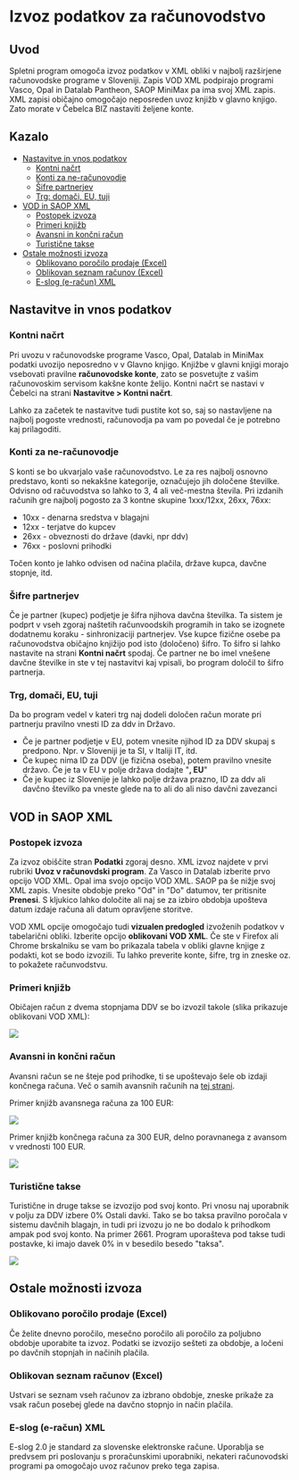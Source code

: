 # Izvoz podatkov za računovodstvo

## Uvod

Spletni program omogoča izvoz podatkov v XML obliki v najbolj razširjene računovodske programe v Sloveniji. Zapis VOD XML podpirajo programi Vasco, Opal 
in Datalab Pantheon, SAOP MiniMax pa ima svoj XML zapis. XML zapisi običajno omogočajo neposreden uvoz knjižb v glavno knjigo. Zato morate v Čebelca BIZ
nastaviti željene konte.

## Kazalo

* [Nastavitve in vnos podatkov](#nastavitve-in-vnos-podatkov)
  * [Kontni načrt](#kontni-načrt)
  * [Konti za ne-računovodje](#konti-za-ne-računovodje)
  * [Šifre partnerjev](#šifre-partnerjev)
  * [Trg: domači, EU, tuji](#trg-domači-eu-tuji)
* [VOD in SAOP XML](#vod-in-saop-xml)
  * [Postopek izvoza](#postopek-izvoza)
  * [Primeri knjižb](#primeri-knjižb)
  * [Avansni in končni račun](#avansni-in-končni-račun)
  * [Turistične takse](#turistične-takse)
* [Ostale možnosti izvoza](#ostale-možnosti-izvoza)
  * [Oblikovano poročilo prodaje (Excel)](#oblikovano-poročilo-prodaje-excel)
  * [Oblikovan seznam računov (Excel)](#oblikovan-seznam-računov-excel)
  * [E-slog (e-račun) XML](#e-slog-e-račun-xml)

## Nastavitve in vnos podatkov

### Kontni načrt

Pri uvozu v računovodske programe Vasco, Opal, Datalab in MiniMax podatki uvozijo neposredno v v Glavno knjigo. Knjižbe v glavni knjigi morajo vsebovati 
pravilne **računovodske konte**, zato se posvetujte z vašim računovoskim servisom kakšne konte želijo. Kontni načrt se nastavi v Čebelci na strani 
**Nastavitve > Kontni načrt**.

Lahko za začetek te nastavitve tudi pustite kot so, saj so nastavljene na najbolj pogoste vrednosti, računovodja pa vam po povedal če je potrebno kaj prilagoditi.

### Konti za ne-računovodje

S konti se bo ukvarjalo vaše računovodstvo. Le za res najbolj osnovno predstavo, konti so nekakšne kategorije, označujejo jih določene številke.
Odvisno od račuvodstva so lahko to 3, 4 ali več-mestna števila. Pri izdanih računih gre najbolj pogosto za 3 kontne skupine 1xxx/12xx, 26xx, 76xx:

* 10xx - denarna sredstva v blagajni 
* 12xx - terjatve do kupcev 
* 26xx - obveznosti do države (davki, npr ddv)
* 76xx - poslovni prihodki

Točen konto je lahko odvisen od načina plačila, države kupca, davčne stopnje, itd.

### Šifre partnerjev

Če je partner (kupec) podjetje je šifra njihova davčna številka. Ta sistem je podprt v vseh zgoraj naštetih računvoodskih programih in tako se izognete 
dodatnemu koraku - sinhronizaciji partnerjev. Vse kupce fizične osebe pa računovodstva običajno knjižijo pod isto (določeno) šifro. To šifro si lahko nastavite
na strani **Kontni načrt** spodaj. Če partner ne bo imel vnešene davčne številke in ste v tej nastavitvi kaj vpisali, bo program določil to šifro partnerja.

### Trg, domači, EU, tuji

Da bo program vedel v kateri trg naj dodeli določen račun morate pri partnerju pravilno vnesti ID za ddv in Državo. 
* Če je partner podjetje v EU, potem vnesite njihod ID za DDV skupaj s predpono. Npr. v Sloveniji je ta SI, v Italiji IT, itd. 
* Če kupec nima ID za DDV (je fizična oseba), potem pravilno vnesite državo. Če je ta v EU v polje država dodajte "**, EU**"
* Če je kupec iz Slovenije je lahko polje država prazno, ID za ddv ali davčno številko pa vneste glede na to ali do ali niso davčni zavezanci

## VOD in SAOP XML

### Postopek izvoza

Za izvoz obiščite stran **Podatki** zgoraj desno. XML izvoz najdete v prvi rubriki **Uvoz v računovdski program**. Za Vasco in Datalab izberite prvo opcijo VOD XML. Opal ima svojo opcijo VOD XML. SAOP pa še nižje svoj XML zapis. Vnesite obdobje preko "Od" in "Do" datumov, ter pritisnite **Prenesi**. S kljukico lahko določite ali naj se za izbiro obdobja upošteva datum izdaje računa ali datum opravljene storitve. 

VOD XML opcije omogočajo tudi **vizualen predogled** izvoženih podatkov v tabelarični obliki. Izberite opcijo **oblikovani VOD XML**. Če ste v Firefox ali Chrome 
brskalniku se vam bo prikazala tabela v obliki glavne knjige z podakti, kot se bodo izvozili. Tu lahko preverite konte, šifre, trg in zneske oz. to pokažete računvodstvu.

### Primeri knjižb

Običajen račun z dvema stopnjama DDV se bo izvozil takole (slika prikazuje oblikovani VOD XML):


![](./export_xml_vod_racun.png)

### Avansni in končni račun

Avansni račun se ne šteje pod prihodke, ti se upoštevajo šele ob izdaji končnega računa. Več o samih avansnih računih na [tej strani](racuni/avansni_racuni.md).

Primer knjižb avansnega računa za 100 EUR:

![](./export_xml_vod_avans.png)

Primer knjižb končnega računa za 300 EUR, delno poravnanega z avansom v vrednosti 100 EUR.

![](./export_xml_vod_koncni.png)

### Turistične takse

Turistične in druge takse se izvozijo pod svoj konto. Pri vnosu naj uporabnik v polju za DDV izbere 0% Ostali davki. Tako se bo taksa pravilno poročala 
v sistemu davčnih blagajn, in tudi pri izvozu jo ne bo dodalo k prihodkom ampak pod svoj konto. Na primer 2661. Program uporašteva pod takse tudi postavke, ki imajo davek 0% in v besedilo besedo "taksa".

![](./export_xml_vod_taksa.png)

## Ostale možnosti izvoza

### Oblikovano poročilo prodaje (Excel)

Če želite dnevno poročilo, mesečno poročilo ali poročilo za poljubno obdobje uporabite ta izvoz. Podatki se izvozijo sešteti za obdobje, a ločeni po davčnih stopnjah in načinih plačila. 

### Oblikovan seznam računov (Excel)

Ustvari se seznam vseh računov za izbrano obdobje, zneske prikaže za vsak račun posebej glede na davčno stopnjo in način plačila.

### E-slog (e-račun) XML

E-slog 2.0 je standard za slovenske elektronske račune. Uporablja se predvsem pri poslovanju s proračunskimi uporabniki, nekateri računovodski programi pa omogočajo uvoz računov preko tega zapisa.
